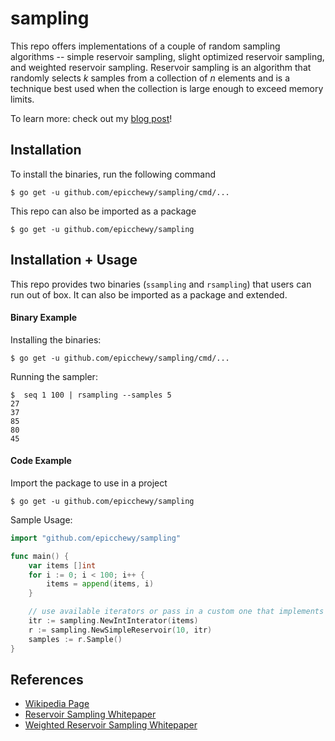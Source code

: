 # sampling

This repo offers implementations of a couple of random sampling algorithms -- simple reservoir sampling, slight optimized reservoir sampling, and weighted reservoir sampling. Reservoir sampling is an algorithm that randomly selects *k* samples from a collection of *n* elements and is a technique best used when the collection is large enough to exceed memory limits.

To learn more: check out my [blog post](https://www.lukechui.com/post/reservoir-sampling)!

## Installation

To install the binaries, run the following command
```
$ go get -u github.com/epicchewy/sampling/cmd/...
```

This repo can also be imported as a package
```
$ go get -u github.com/epicchewy/sampling
```

## Installation + Usage

This repo provides two binaries (`ssampling` and `rsampling`) that users can run out of box. It can also be imported as a package and extended. 

#### Binary Example

Installing the binaries: 
```
$ go get -u github.com/epicchewy/sampling/cmd/...
```

Running the sampler:
```
$  seq 1 100 | rsampling --samples 5
27
37
85
80
45
```

#### Code Example

Import the package to use in a project
```
$ go get -u github.com/epicchewy/sampling
```

Sample Usage:
```go
import "github.com/epicchewy/sampling"

func main() {
    var items []int
	for i := 0; i < 100; i++ {
		items = append(items, i)
	}

    // use available iterators or pass in a custom one that implements the Iterator interface
	itr := sampling.NewIntInterator(items)
	r := sampling.NewSimpleReservoir(10, itr)
	samples := r.Sample()
}
```

## References

- [Wikipedia Page](https://en.wikipedia.org/wiki/Reservoir_sampling)
- [Reservoir Sampling Whitepaper](http://www.cs.umd.edu/~samir/498/vitter.pdf)
- [Weighted Reservoir Sampling Whitepaper](https://arxiv.org/pdf/1904.04126.pdf)
